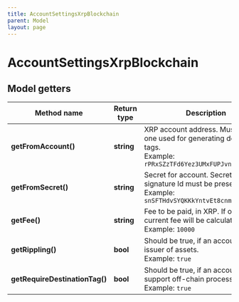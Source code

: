 ```yaml
---
title: AccountSettingsXrpBlockchain
parent: Model
layout: page
---
```


# AccountSettingsXrpBlockchain

## Model getters

Method name | Return type | Description | Notes
------------ | ------------- | ------------- | -------------
**getFromAccount()** | **string** | XRP account address. Must be the one used for generating deposit tags. <br>Example: `rPRxSZzTFd6Yez3UMxFUPJvnhUhjewpjfV` |
**getFromSecret()** | **string** | Secret for account. Secret, or signature Id must be present. <br>Example: `snSFTHdvSYQKKkYntvEt8cnmZuPJB` |
**getFee()** | **string** | Fee to be paid, in XRP. If omitted, current fee will be calculated. <br>Example: `10000` | [optional]
**getRippling()** | **bool** | Should be true, if an account is the issuer of assets. <br>Example: `true` | [optional]
**getRequireDestinationTag()** | **bool** | Should be true, if an account should support off-chain processing. <br>Example: `true` | [optional]

